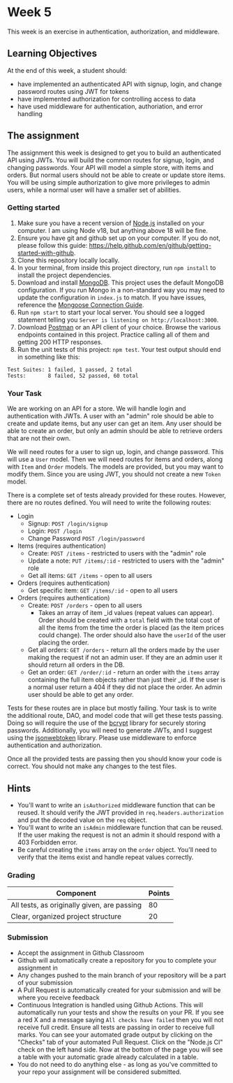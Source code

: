 # Week 5

This week is an exercise in authentication, authorization, and middleware. 

## Learning Objectives

At the end of this week, a student should:
- have implemented an authenticated API with signup, login, and change password routes using JWT for tokens
- have implemented authorization for controlling access to data
- have used middleware for authentication, authoriation, and error handling

## The assignment

The assignment this week is designed to get you to build an authenticated API using JWTs. You will build the common routes for signup, login, and changing passwords. Your API will model a simple store, with items and orders. But normal users should not be able to create or update store items. You will be using simple authorization to give more privileges to admin users, while a normal user will have a smaller set of abilities.

### Getting started

1. Make sure you have a recent version of [Node.js](https://nodejs.org/en/download/) installed on your computer. I am using Node v18, but anything above 18 will be fine.
2. Ensure you have git and github set up on your computer. If you do not, please follow this guide: https://help.github.com/en/github/getting-started-with-github.
3. Clone this repository locally locally. 
4. In your terminal, from inside this project directory, run `npm install` to install the project dependencies.
5. Download and install [MongoDB](https://www.mongodb.com/try/download/community). This project uses the default MongoDB configuration. If you run Mongo in a non-standard way you may need to update the configuration in `index.js` to match. If you have issues, reference the [Mongoose Connection Guide](https://mongoosejs.com/docs/connections.html).
6. Run `npm start` to start your local server. You should see a logged statement telling you `Server is listening on http://localhost:3000`.
7. Download [Postman](https://www.postman.com/) or an API client of your choice. Browse the various endpoints contained in this project. Practice calling all of them and getting 200 HTTP responses.
8. Run the unit tests of this project: `npm test`. Your test output should end in something like this:
```
Test Suites: 1 failed, 1 passed, 2 total
Tests:       8 failed, 52 passed, 60 total
```

### Your Task

We are working on an API for a store. We will handle login and authentication with JWTs. A user with an "admin" role should be able to create and update items, but any user can get an item. Any user should be able to create an order, but only an admin should be able to retrieve orders that are not their own.

We will need routes for a user to sign up, login, and change password. This will use a `User` model. Then we will need routes for items and orders, along with `Item` and `Order` models. The models are provided, but you may want to modify them. Since you are using JWT, you should not create a new `Token` model.

There is a complete set of tests already provided for these routes. However, there are no routes defined. You will need to write the following routes:

- Login
  - Signup: `POST /login/signup`
  - Login: `POST /login`
  - Change Password `POST /login/password`
- Items (requires authentication)
  - Create: `POST /items` - restricted to users with the "admin" role
  - Update a note: `PUT /items/:id` - restricted to users with the "admin" role
  - Get all items: `GET /items` - open to all users
- Orders (requires authentication)
  - Get specific item: `GET /items/:id` - open to all users
- Orders (requires authentication)
  - Create: `POST /orders` - open to all users
    - Takes an array of item _id values (repeat values can appear). Order should be created with a `total` field with the total cost of all the items from the time the order is placed (as the item prices could change). The order should also have the `userId` of the user placing the order. 
  - Get all orders: `GET /orders` - return all the orders made by the user making the request if not an admin user. If they are an admin user it should return all orders in the DB.
  - Get an order: `GET /order/:id` - return an order with the `items` array containing the full item objects rather than just their _id. If the user is a normal user return a 404 if they did not place the order. An admin user should be able to get any order.

Tests for these routes are in place but mostly failing. Your task is to write the additional route, DAO, and model code that will get these tests passing. Doing so will require the use of the [bcrypt](https://www.npmjs.com/package/bcrypt) library for securely storing passwords. Additionally, you will need to generate JWTs, and I suggest using the [jsonwebtoken](https://www.npmjs.com/package/jsonwebtoken) library. Please use middleware to enforce authentication and authorization.

Once all the provided tests are passing then you should know your code is correct. You should not make any changes to the test files.

## Hints

- You'll want to write an `isAuthorized` middleware function that can be reused. It should verify the JWT provided in `req.headers.authorization` and put the decoded value on the `req` object.
- You'll want to write an `isAdmin` middleware function that can be reused. If the user making the request is not an admin it should respond with a 403 Forbidden error.
- Be careful creating the `items` array on the `order` object. You'll need to verify that the items exist and handle repeat values correctly.

### Grading

Component | Points
--------- | --------
All tests, as originally given, are passing | 80
Clear, organized project structure | 20

### Submission

- Accept the assignment in Github Classroom
- Github will automatically create a repository for you to complete your assignment in
- Any changes pushed to the main branch of your repository will be a part of your submission
- A Pull Request is automatically created for your submission and will be where you receive feedback
- Continuous Integration is handled using Github Actions. This will automatically run your tests and show the results on your PR. If you see a red X and a message saying `All checks have failed` then you will not receive full credit. Ensure all tests are passing in order to receive full marks. You can see your automated grade output by clicking on the "Checks" tab of your automated Pull Request. Click on the "Node.js CI" check on the left hand side. Now at the bottom of the page you will see a table with your automatic grade already calculated in a table.
- You do not need to do anything else - as long as you've committed to your repo your assignment will be considered submitted.